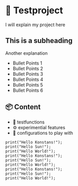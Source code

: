 # 🚀 Testproject

I will explain my project here

## This is a subheading
Another explanation

* Bullet Points 1
* Bullet Points 2
* Bullet Points 3
* Bullet Points 4
* Bullet Points 5
* Bullet Points 6 

## 📦 Content

- 🧪 testfunctions
- ⚙️ experimential features
- 🔧 configurations to play with


```
print("Hello Konstans!");
print("Hello Sun!");
print("Hello World!");
print("Hello Konstans!");
print("Hello Sun!");
print("Hello World!");
print("Hello Konstans!");
print("Hello Sun!");
print("Hello World!");
```

